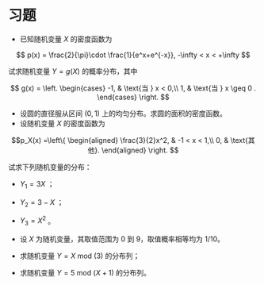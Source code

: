# 习题

- 已知随机变量 $X$ 的密度函数为

$$
p(x) = \frac{2}{\pi}\cdot \frac{1}{e^x+e^{-x}}, -\infty < x < +\infty
$$

试求随机变量 $Y = g(X)$ 的概率分布，其中

$$
g(x) = \left.
\begin{cases}
-1, & \text{当 } x < 0,\\
1, & \text{当 } x \geq 0 .
\end{cases}
\right.
$$

- 设圆的直径服从区间 $(0,1)$ 上的均匀分布。求圆的面积的密度函数。
- 设随机变量 $X$ 的密度函数为

$$p_X(x) =\left\{
\begin{aligned}
\frac{3}{2}x^2, & -1 < x < 1,\\
0, & \text{其他}.
\end{aligned}
\right.
$$

试求下列随机变量的分布：

- $Y_1 = 3X$ ；
- $Y_2 = 3-X$ ；
- $Y_3 = X^2$ 。

- 设 $X$ 为随机变量，其取值范围为 0 到 9，取值概率相等均为 1/10。

- 求随机变量 $Y = X$ mod $(3)$ 的分布列；
- 求随机变量 $Y = 5$ mod $(X+1)$ 的分布列。